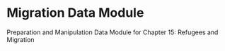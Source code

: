 # Migration Data Module
Preparation and Manipulation Data Module for Chapter 15: Refugees and Migration
